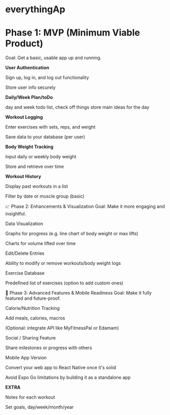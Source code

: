 # everythingAp
# Phase 1: MVP (Minimum Viable Product)
Goal: Get a basic, usable app up and running.

**User Authentication**

Sign up, log in, and log out functionality

Store user info securely

**Daily/Week Plan/toDo**

day and week todo list, check off things store main ideas for the day

**Workout Logging**

Enter exercises with sets, reps, and weight

Save data to your database (per user)

**Body Weight Tracking**

Input daily or weekly body weight

Store and retrieve over time

**Workout History**

Display past workouts in a list

Filter by date or muscle group (basic)

📈 Phase 2: Enhancements & Visualization
Goal: Make it more engaging and insightful.

Data Visualization

Graphs for progress (e.g. line chart of body weight or max lifts)

Charts for volume lifted over time

Edit/Delete Entries

Ability to modify or remove workouts/body weight logs

Exercise Database

Predefined list of exercises (option to add custom ones)

📱 Phase 3: Advanced Features & Mobile Readiness
Goal: Make it fully featured and future-proof.

Calorie/Nutrition Tracking

Add meals, calories, macros

(Optional: integrate API like MyFitnessPal or Edamam)

Social / Sharing Feature

Share milestones or progress with others

Mobile App Version

Convert your web app to React Native once it's solid

Avoid Expo Go limitations by building it as a standalone app


**EXTRA**

Notes for each workout 

Set goals, day/week/month/year
